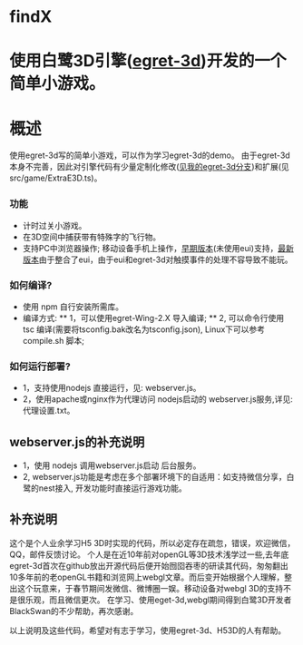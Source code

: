 # findX
使用白鹭3D引擎([egret-3d](https://github.com/egret-labs/egret-3d))开发的一个简单小游戏。
=======
# 概述 #

使用egret-3d写的简单小游戏，可以作为学习egret-3d的demo。
由于egret-3d本身不完善，因此对引擎代码有少量定制化修改([见我的egret-3d分支](https://github.com/aceway/egret-3d))和扩展(见src/game/ExtraE3D.ts)。

### 功能 ###

* 计时过关小游戏。
* 在3D空间中捕获带有特殊字的飞行物。
* 支持PC中浏览器操作; 移动设备手机上操作，[早期版本](http://findx.huithink.com/)(未使用eui)支持，[最新版本](http://game.doogga.com/findX/)由于整合了eui，由于eui和egret-3d对触摸事件的处理不容导致不能玩。

### 如何编译? ###

* 使用 npm 自行安装所需库。
* 编译方式:
** 1，可以使用egret-Wing-2.X 导入编译;
** 2, 可以命令行使用 tsc 编译(需要将tsconfig.bak改名为tsconfig.json), Linux下可以参考 compile.sh 脚本;

### 如何运行部署? ###

* 1，支持使用nodejs 直接运行，见: webserver.js。
* 2，使用apache或nginx作为代理访问 nodejs启动的 webserver.js服务,详见: 代理设置.txt。

## webserver.js的补充说明 ##

* 1，使用 nodejs 调用webserver.js启动 后台服务。
* 2, webserver.js功能是考虑在多个部署环境下的自适用：如支持微信分享，白鹭的nest接入, 开发功能时直接运行游戏功能。

## 补充说明 ##
这个是个人业余学习H5 3D时实现的代码，所以必定存在疏忽，错误，欢迎微信，QQ，邮件反馈讨论。 
个人是在近10年前对openGL等3D技术浅学过一些,去年底egret-3d首次在github放出开源代码后便开始囫囵吞枣的研读其代码，匆匆翻出10多年前的老openGL书籍和浏览网上webgl文章。而后变开始根据个人理解，整出这个玩意来，于春节期间发微信、微博圈一娱。移动设备对webgl 3D的支持不是很乐观，而且微信更次。
在学习、使用eget-3d,webgl期间得到白鹭3D开发者BlackSwan的不少帮助，再次感谢。

以上说明及这些代码，希望对有志于学习，使用egret-3d、H53D的人有帮助。  
